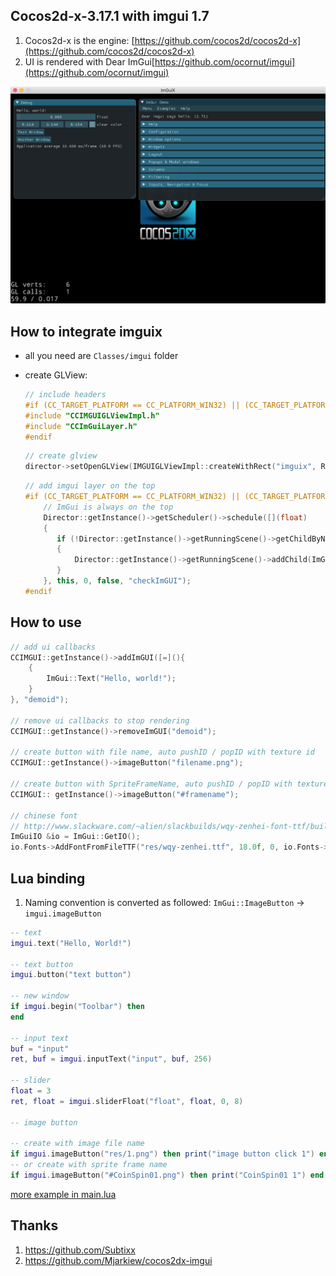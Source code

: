 ## Cocos2d-x-3.17.1 with imgui 1.7

1. Cocos2d-x is the engine: [https://github.com/cocos2d/cocos2d-x](https://github.com/cocos2d/cocos2d-x)
2. UI is rendered with Dear ImGui[https://github.com/ocornut/imgui](https://github.com/ocornut/imgui)


![screen](imguix.png)

## How to integrate imguix

- all you need are `Classes/imgui` folder

- create GLView:


  ```c++
  // include headers
  #if (CC_TARGET_PLATFORM == CC_PLATFORM_WIN32) || (CC_TARGET_PLATFORM == CC_PLATFORM_MAC)
  #include "CCIMGUIGLViewImpl.h"
  #include "CCImGuiLayer.h"
  #endif
  ```

  ```c++
  // create glview
  director->setOpenGLView(IMGUIGLViewImpl::createWithRect("imguix", Rect(0, 0, width,   height)));
  ```

  ```c++
  // add imgui layer on the top
  #if (CC_TARGET_PLATFORM == CC_PLATFORM_WIN32) || (CC_TARGET_PLATFORM == CC_PLATFORM_MAC)
      // ImGui is always on the top
      Director::getInstance()->getScheduler()->schedule([](float)
      {
         if (!Director::getInstance()->getRunningScene()->getChildByName("ImGUILayer"))
         {
             Director::getInstance()->getRunningScene()->addChild(ImGuiLayer::create(), INT_MAX,   "ImGUILayer");
         }
      }, this, 0, false, "checkImGUI");
  #endif
  ```

## How to use

   ```c++
   // add ui callbacks
   CCIMGUI::getInstance()->addImGUI([=](){
       {
           ImGui::Text("Hello, world!");
       }
   }, "demoid");

   // remove ui callbacks to stop rendering
   CCIMGUI::getInstance()->removeImGUI("demoid");

   // create button with file name, auto pushID / popID with texture id
   CCIMGUI::getInstance()->imageButton("filename.png");

   // create button with SpriteFrameName, auto pushID / popID with texture id
   CCIMGUI:: getInstance()->imageButton("#framename");

   // chinese font
   // http://www.slackware.com/~alien/slackbuilds/wqy-zenhei-font-ttf/build/wqy-zenhei-0.4.23-1.tar.gz
   ImGuiIO &io = ImGui::GetIO();
   io.Fonts->AddFontFromFileTTF("res/wqy-zenhei.ttf", 18.0f, 0, io.Fonts->GetGlyphRangesChinese());
   ```

## Lua binding

1. Naming convention is converted as followed: `ImGui::ImageButton` -> `imgui.imageButton`

```lua
-- text
imgui.text("Hello, World!")

-- text button
imgui.button("text button")

-- new window
if imgui.begin("Toolbar") then
end

-- input text
buf = "input"
ret, buf = imgui.inputText("input", buf, 256)

-- slider
float = 3
ret, float = imgui.sliderFloat("float", float, 0, 8)

-- image button

-- create with image file name
if imgui.imageButton("res/1.png") then print("image button click 1") end
-- or create with sprite frame name
if imgui.imageButton("#CoinSpin01.png") then print("CoinSpin01 1") end
```

[more example in main.lua](Resources/res/main.lua)

## Thanks
1. https://github.com/Subtixx
2. https://github.com/Mjarkiew/cocos2dx-imgui
